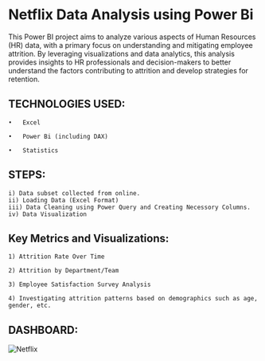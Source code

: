 # Netflix Data Analysis using Power Bi

This Power BI project aims to analyze various aspects of Human Resources (HR) data, with a primary focus on understanding and mitigating employee attrition. By leveraging visualizations and data analytics, this analysis provides insights to HR professionals and decision-makers to better understand the factors contributing to attrition and develop strategies for retention.


## TECHNOLOGIES USED:

    •	Excel

    •	Power Bi (including DAX)

    •	Statistics
    
## STEPS:

    i) Data subset collected from online.
    ii) Loading Data (Excel Format)
    iii) Data Cleaning using Power Query and Creating Necessory Columns.
    iv) Data Visualization
    
## Key Metrics and Visualizations: 


    1) Attrition Rate Over Time

    2) Attrition by Department/Team

    3) Employee Satisfaction Survey Analysis

    4) Investigating attrition patterns based on demographics such as age, gender, etc.


## DASHBOARD:

![Netflix](https://.png)